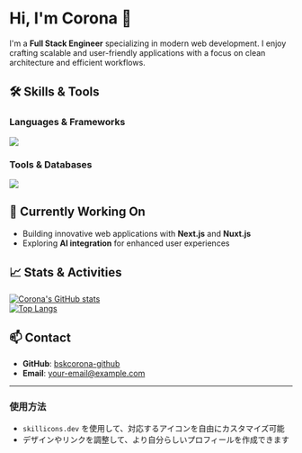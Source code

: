 # Hi, I'm Corona 👋

I'm a **Full Stack Engineer** specializing in modern web development. I enjoy crafting scalable and user-friendly applications with a focus on clean architecture and efficient workflows.

## 🛠 Skills & Tools

### Languages & Frameworks
![](https://skillicons.dev/icons?i=nextjs,nuxtjs,react,typescript,go,nodejs)

### Tools & Databases
![](https://skillicons.dev/icons?i=prisma,mysql,mongodb,tailwindcss,git,github)

## 🌱 Currently Working On
- Building innovative web applications with **Next.js** and **Nuxt.js**  
- Exploring **AI integration** for enhanced user experiences  

## 📈 Stats & Activities
[![Corona's GitHub stats](https://github-readme-stats.vercel.app/api?username=bskcorona-github&show_icons=true&theme=tokyonight)](https://github.com/anuraghazra/github-readme-stats)  
[![Top Langs](https://github-readme-stats.vercel.app/api/top-langs/?username=bskcorona-github&layout=compact&theme=tokyonight)](https://github.com/anuraghazra/github-readme-stats)

## 📫 Contact
- **GitHub**: [bskcorona-github](https://github.com/bskcorona-github)  
- **Email**: your-email@example.com  

---

### 使用方法
- `skillicons.dev` を使用して、対応するアイコンを自由にカスタマイズ可能
- デザインやリンクを調整して、より自分らしいプロフィールを作成できます
